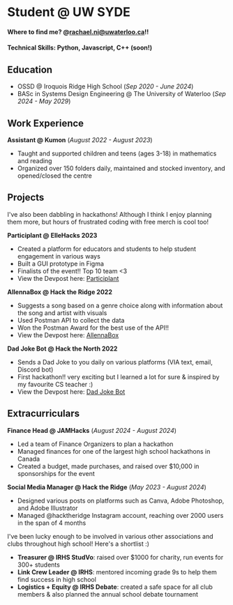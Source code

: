 # Student @ UW SYDE     

#### Where to find me? @rachael.ni@uwaterloo.ca!!
#### Technical Skills: Python, Javascript, C++ (soon!)

## Education
- OSSD @ Iroquois Ridge High School (_Sep 2020 - June 2024_)
- BASc in Systems Design Engineering @ The University of Waterloo (_Sep 2024 - May 2029_)	

## Work Experience
**Assistant @ Kumon** (_August 2022 - August 2023_)
- Taught and supported children and teens (ages 3-18) in mathematics and reading
- Organized over 150 folders daily, maintained and stocked inventory, and opened/closed the centre

## Projects
I've also been dabbling in hackathons! Although I think I enjoy planning them more, but hours of frustrated coding with free merch is cool too!

**Participlant @ ElleHacks 2023**
- Created a platform for educators and students to help student engagement in various ways
- Built a GUI prototype in Figma
- Finalists of the event!! Top 10 team <3
- View the Devpost here: [Participlant](https://devpost.com/software/participlant)

**AllennaBox @ Hack the Ridge 2022**
- Suggests a song based on a genre choice along with information about the song and artist with visuals
- Used Postman API to collect the data
- Won the Postman Award for the best use of the API!!
- View the Devpost here: [AllennaBox](https://devpost.com/software/allenna-box)

**Dad Joke Bot @ Hack the North 2022**
- Sends a Dad Joke to you daily on various platforms (VIA text, email, Discord bot)
- First hackathon!! very exciting but I learned a lot for sure & inspired by my favourite CS teacher :)
- View the Devpost here: [Dad Joke Bot](https://devpost.com/software/dad-joke-sender)

## Extracurriculars
**Finance Head @ JAMHacks** (_August 2024 - August 2024_)
- Led a team of Finance Organizers to plan a hackathon 
- Managed finances for one of the largest high school hackathons in Canada
- Created a budget, made purchases, and raised over $10,000 in sponsorships for the event

**Social Media Manager @ Hack the Ridge** (_May 2023 - August 2024_)
- Designed various posts on platforms such as Canva, Adobe Photoshop, and Adobe Illustrator
- Managed @hacktheridge Instagram account, reaching over 2000 users in the span of 4 months

I've been lucky enough to be involved in various other associations and clubs throughout high school! Here's a shortlist :)
- **Treasurer @ IRHS StudVo**: raised over $1000 for charity, run events for 300+ students
- **Link Crew Leader @ IRHS**: mentored incoming grade 9s to help them find success in high school
- **Logistics + Equity @ IRHS Debate**: created a safe space for all club members & also planned the annual school debate tournament

